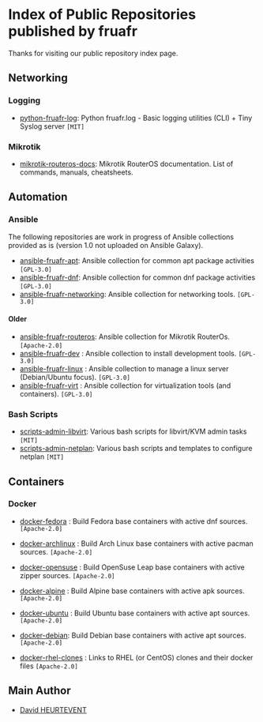 # Index of Public Repositories published by fruafr

Thanks for visiting our public repository index page.

## Networking

### Logging
- [python-fruafr-log](https://github.com/fruafr/python-fruafr-log): Python fruafr.log - Basic logging utilities (CLI) + Tiny Syslog server `[MIT]`

### Mikrotik
- [mikrotik-routeros-docs](https://github.com/fruafr/mikrotik-routeros-docs): Mikrotik RouterOS documentation. List of commands, manuals, cheatsheets.

## Automation
### Ansible 
The following repositories are work in progress of Ansible collections provided as is (version 1.0 not uploaded on Ansible Galaxy).
- [ansible-fruafr-apt](https://github.com/fruafr/ansible-fruafr-apt): Ansible collection for common apt package activities `[GPL-3.0]`
- [ansible-fruafr-dnf](https://github.com/fruafr/ansible-fruafr-dnf): Ansible collection for common dnf package activities `[GPL-3.0]`
- [ansible-fruafr-networking](https://github.com/fruafr/ansible-fruafr-networking): Ansible collection for networking tools. `[GPL-3.0]`

#### Older
- [ansible-fruafr-routeros](https://github.com/fruafr/ansible-fruafr-routeros): Ansible collection for Mikrotik RouterOs.`[Apache-2.0]`
- [ansible-fruafr-dev](https://github.com/fruafr/ansible-fruafr-dev) : Ansible collection to install development tools. `[GPL-3.0]`
- [ansible-fruafr-linux](https://github.com/fruafr/ansible-fruafr-linux) : Ansible collection to manage a linux server (Debian/Ubuntu focus). `[GPL-3.0]` 
- [ansible-fruafr-virt](https://github.com/fruafr/ansible-fruafr-virt) : Ansible collection for virtualization tools (and containers).  `[GPL-3.0]`

### Bash Scripts
- [scripts-admin-libvirt](https://github.com/fruafr/scripts-admin-libvirt): Various bash scripts for libvirt/KVM admin tasks `[MIT]`
- [scripts-admin-netplan](https://github.com/fruafr/scripts-admin-netplan): Various bash scripts and templates to configure netplan `[MIT]`

## Containers
### Docker
- [docker-fedora](https://github.com/fruafr/docker-fedora) : Build Fedora base containers with active dnf sources. `[Apache-2.0]`
- [docker-archlinux](https://github.com/fruafr/docker-archlinux) : Build Arch Linux base containers with active pacman sources. `[Apache-2.0]`
- [docker-opensuse](https://github.com/fruafr/docker-opensuse) : Build OpenSuse Leap base containers with active zipper sources. `[Apache-2.0]`
- [docker-alpine](https://github.com/fruafr/docker-alpine) : Build Alpine base containers with active apk sources. `[Apache-2.0]`
- [docker-ubuntu](https://github.com/fruafr/docker-ubuntu) : Build Ubuntu base containers with active apt sources.  `[Apache-2.0]`
- [docker-debian](https://github.com/fruafr/docker-debian): Build Debian base containers with active apt sources.  `[Apache-2.0]`

- [docker-rhel-clones](docker-rhel-clones) : Links to RHEL (or CentOS) clones and their docker files `[Apache-2.0]`

## Main Author
- [David HEURTEVENT](https://github.com/dheurtev)

